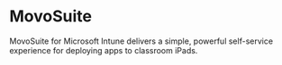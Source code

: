 # MovoSuite

MovoSuite for Microsoft Intune delivers a simple, powerful self-service experience for deploying apps to classroom iPads.
